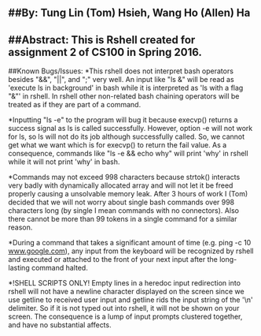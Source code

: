 ##By:
    Tung Lin (Tom) Hsieh, Wang Ho (Allen) Ha
------
##Abstract:
    This is Rshell created for assignment 2 of CS100 in Spring 2016.
------
##Known Bugs/Issues:
*This rshell does not interpret bash operators besides "&&", "||",
and ";" very well. An input like "ls &" will be read as 'execute ls
in background' in bash while it is interpreted as 'ls with a flag "&"'
in rshell. In rshell other non-related bash chaining operators will be
treated as if they are part of a command.

*Inputting "ls -e" to the program will bug it because execvp() returns a 
success signal as ls is called successfully. However, option -e will 
not work for ls, so ls will not do its job although successfully called. 
So, we cannot get what we want which is for execvp() to return the fail 
value. As a consequence, commands like "ls -e && echo why" will print
'why' in rshell while it will not print 'why' in bash.

*Commands may not exceed 998 characters because strtok() interacts very
badly with dynamically allocated array and will not let it be freed
properly causing a unsolvable memory leak. After 3 hours of work I (Tom)
decided that we will not worry about single bash commands over 998 
characters long (by single I mean commands with no connectors). Also
there cannot be more than 99 tokens in a single command for a similar
reason.

*During a command that takes a significant amount of time (e.g. ping -c
10 www.google.com), any input from the keyboard will be recognized by 
rshell and executed or attached to the front of your next input after the
long-lasting command halted.

*!SHELL SCRIPTS ONLY! Empty lines in a heredoc input redirection into
rshell will not have a newline character displayed on the screen since
we use getline to received user input and getline rids the input string
of the '\n' delimiter. So if it is not typed out into rshell, it will
not be shown on your screen. The consequence is a lump of input prompts
clustered together, and have no substantial affects.
     
